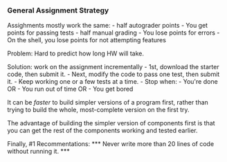 ### General Assignment Strategy

Assighments mostly work the same:
	- half autograder points
		- You get points for passing tests
	- half manual grading
		- You lose points for errors
		- On the shell, you lose points for not attempting features

Problem: Hard to predict how long HW will take.

Solution: work on the assignment incrementally
	- 1st, download the starter code, then submit it.
	- Next, modify the code to pass one test, then submit it.
	- Keep working one or a few tests at a time.
	- Stop when:
		- You're done OR
		- You run out of time OR
		- You get bored

It can be *faster* to build simpler versions of a program first, rather than trying to build the whole, most-complete version on the first try.

The advantage of building the simpler version of components first is that you can get the rest of the components working and tested earlier.

Finally, #1 Recommentations:
*** Never write more than 20 lines of code without running it. ***
